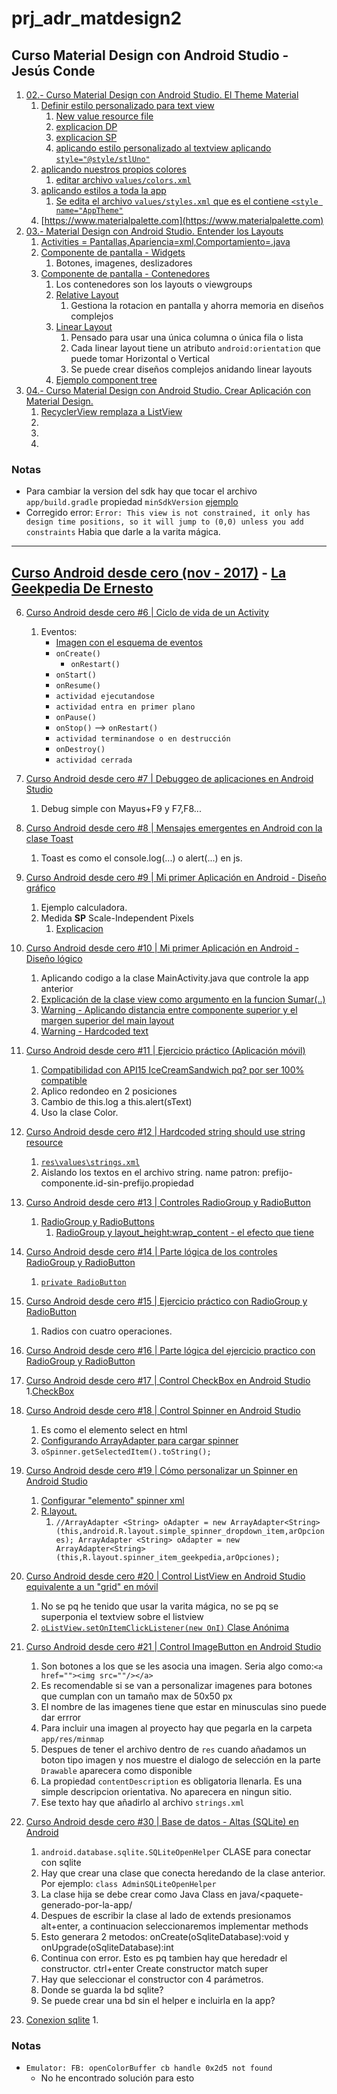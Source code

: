 # prj_adr_matdesign2

## Curso Material Design con Android Studio - Jesús Conde

1. [02.- Curso Material Design con Android Studio. El Theme Material](https://youtu.be/MSL1HZaY0GU)
    1. [Definir estilo personalizado para text view](https://youtu.be/MSL1HZaY0GU?t=206)
        1. [New value resource file](https://youtu.be/MSL1HZaY0GU?t=225)
        2. [explicacion DP](https://youtu.be/MSL1HZaY0GU?t=270)
        3. [explicacion SP](https://youtu.be/MSL1HZaY0GU?t=280)
        4. [aplicando estilo personalizado al textview aplicando `style="@style/stlUno"`](https://youtu.be/MSL1HZaY0GU?t=308)
    2. [aplicando nuestros propios colores](https://youtu.be/MSL1HZaY0GU?t=400)
        1. [editar archivo `values/colors.xml`](https://youtu.be/MSL1HZaY0GU?t=413)
    3. [aplicando estilos a toda la app](https://youtu.be/MSL1HZaY0GU?t=435)
        1. [Se edita el archivo `values/styles.xml` que es el contiene `<style name="AppTheme"`](https://youtu.be/MSL1HZaY0GU?t=463)
    4. [https://www.materialpalette.com](https://www.materialpalette.com)
2. [03.- Material Design con Android Studio. Entender los Layouts](https://www.youtube.com/watch?v=PLBPxB8DBRI)
    1. [Activities = Pantallas,Apariencia=xml,Comportamiento=.java](https://youtu.be/PLBPxB8DBRI?t=27)
    2. [Componente de pantalla - Widgets](https://youtu.be/PLBPxB8DBRI?t=57)
        1. Botones, imagenes, deslizadores
    3. [Componente de pantalla - Contenedores](https://youtu.be/PLBPxB8DBRI?t=71)
        1. Los contenedores son los layouts o viewgroups
        2. [Relative Layout](https://youtu.be/PLBPxB8DBRI?t=116)
            1. Gestiona la rotacion en pantalla y ahorra memoria en diseños complejos
        3. [Linear Layout](https://youtu.be/PLBPxB8DBRI?t=212)
            1. Pensado para usar una única columna o única fila o lista
            2. Cada linear layout tiene un atributo `android:orientation` que puede tomar Horizontal o Vertical
            3. Se puede crear diseños complejos anidando linear layouts
        4. [Ejemplo component tree](https://youtu.be/PLBPxB8DBRI?t=249)
3. [04.- Curso Material Design con Android Studio. Crear Aplicación con Material Design.](https://www.youtube.com/watch?v=npph-aRU30U)
    1. [RecyclerView remplaza a ListView](https://youtu.be/npph-aRU30U?t=74)
    2. []()
    2. []()
    2. []()
    
### Notas
- Para cambiar la version del sdk hay que tocar el archivo `app/build.gradle` propiedad `minSdkVersion`
  [ejemplo](https://github.com/eacevedof/prj_adr_matdesign2/commit/bb0ffb41697834e541047005d17b261c0d5e8a4f)
- Corregido error:
  `Error: This view is not constrained, it only has design time positions, so it will jump to (0,0) unless you add constraints`
  Habia que darle a la varita mágica.
  
<hr/>  
  
## [Curso Android desde cero (nov - 2017)](https://www.youtube.com/watch?v=tyx05coXixw&list=PLyvsggKtwbLX06iMtXnRGX5lyjiiMaT2y) - [La Geekpedia De Ernesto](https://www.youtube.com/user/neto376/videos?flow=grid&view=0&sort=dd)

6. [Curso Android desde cero #6 | Ciclo de vida de un Activity](https://youtu.be/poipVVd2jzU?list=PLyvsggKtwbLX06iMtXnRGX5lyjiiMaT2y&t=2)
    1. Eventos:
        - [Imagen con el esquema de eventos](https://youtu.be/poipVVd2jzU?list=PLyvsggKtwbLX06iMtXnRGX5lyjiiMaT2y&t=34)
        - `onCreate()`
            - `onRestart()`
        - `onStart()`
        - `onResume()`
        - `actividad ejecutandose`
        - `actividad entra en primer plano`
        - `onPause()`
        - `onStop()` --> `onRestart()`
        - `actividad terminandose o en destrucción`
        - `onDestroy()`
        - `actividad cerrada`
7. [Curso Android desde cero #7 | Debuggeo de aplicaciones en Android Studio](https://www.youtube.com/watch?v=k9rOy-qH_rY&list=PLyvsggKtwbLX06iMtXnRGX5lyjiiMaT2y&index=8)
    1. Debug simple con Mayus+F9 y F7,F8...

8. [Curso Android desde cero #8 | Mensajes emergentes en Android con la clase Toast](https://www.youtube.com/watch?v=ZeBlrtQAmN0&list=PLyvsggKtwbLX06iMtXnRGX5lyjiiMaT2y&index=9)
    1. Toast es como el console.log(...) o alert(...) en js.
    
9. [Curso Android desde cero #9 | Mi primer Aplicación en Android - Diseño gráfico](https://www.youtube.com/watch?v=gH7aV28H1Os&index=10&list=PLyvsggKtwbLX06iMtXnRGX5lyjiiMaT2y)
    1. Ejemplo calculadora.
    2. Medida **SP** Scale-Independent Pixels
        1. [Explicacion](http://jonsegador.com/2012/09/diferentes-unidades-de-medida-disponibles-en-android-dp-sp-pt-px-mm-in/)
        
10. [Curso Android desde cero #10 | Mi primer Aplicación en Android - Diseño lógico](https://www.youtube.com/watch?v=v1zbFY4Kmtk&index=11&list=PLyvsggKtwbLX06iMtXnRGX5lyjiiMaT2y)        
    1. Aplicando codigo a la clase MainActivity.java que controle la app anterior
    2. [Explicación de la clase view como argumento en la funcion Sumar(..)](https://youtu.be/v1zbFY4Kmtk?list=PLyvsggKtwbLX06iMtXnRGX5lyjiiMaT2y&t=966)
    3. [Warning - Aplicando distancia entre componente superior y el margen superior del main layout](https://youtu.be/v1zbFY4Kmtk?list=PLyvsggKtwbLX06iMtXnRGX5lyjiiMaT2y&t=1501)
    4. [Warning - Hardcoded text](https://youtu.be/v1zbFY4Kmtk?list=PLyvsggKtwbLX06iMtXnRGX5lyjiiMaT2y&t=1562)

11. [Curso Android desde cero #11 | Ejercicio práctico (Aplicación móvil)](https://www.youtube.com/watch?v=Ml9hPWd2SCM&index=12&list=PLyvsggKtwbLX06iMtXnRGX5lyjiiMaT2y)    
    1. [Compatibilidad con API15 IceCreamSandwich pq? por ser 100% compatible](https://youtu.be/Ml9hPWd2SCM?list=PLyvsggKtwbLX06iMtXnRGX5lyjiiMaT2y&t=142)
    2. Aplico redondeo en 2 posiciones
    3. Cambio de this.log a this.alert(sText)
    4. Uso la clase Color.<CONSTANTE>
    
12. [Curso Android desde cero #12 | Hardcoded string should use string resource](https://www.youtube.com/watch?v=HTc0owuahqg&list=PLyvsggKtwbLX06iMtXnRGX5lyjiiMaT2y&index=13)    
    1. [`res\values\strings.xml`](https://youtu.be/HTc0owuahqg?list=PLyvsggKtwbLX06iMtXnRGX5lyjiiMaT2y&t=124)
    2. Aislando los textos en el archivo string. name patron: prefijo-componente.id-sin-prefijo.propiedad
    
13. [Curso Android desde cero #13 | Controles RadioGroup y RadioButton](https://www.youtube.com/watch?v=mKkOZ5Z5mtY)    
    1. [RadioGroup y RadioButtons](https://youtu.be/mKkOZ5Z5mtY?t=183)
        1. [RadioGroup y layout_height:wrap_content - el efecto que tiene](https://youtu.be/mKkOZ5Z5mtY?t=282)

14. [Curso Android desde cero #14 | Parte lógica de los controles RadioGroup y RadioButton](https://www.youtube.com/watch?v=aI5FCr85fOc)
    1. [`private RadioButton`](https://youtu.be/aI5FCr85fOc?t=178)

15. [Curso Android desde cero #15 | Ejercicio práctico con RadioGroup y RadioButton](https://www.youtube.com/watch?v=YzwDpid3nVY)
    1. Radios con cuatro operaciones.
    
16. [Curso Android desde cero #16 | Parte lógica del ejercicio practico con RadioGroup y RadioButton](https://www.youtube.com/watch?v=67PmTreN0KI&t=5s)

17. [Curso Android desde cero #17 | Control CheckBox en Android Studio](https://www.youtube.com/watch?v=3Sx92S6Vs98&t=2s)
    1.[CheckBox](https://youtu.be/3Sx92S6Vs98?t=125)

18. [Curso Android desde cero #18 | Control Spinner en Android Studio](https://www.youtube.com/watch?v=dp_ruQOP1sU&t=4s)
    1. Es como el elemento select en html
    2. [Configurando ArrayAdapter para cargar spinner](https://youtu.be/dp_ruQOP1sU?t=845)
    3. `oSpinner.getSelectedItem().toString();`

19. [Curso Android desde cero #19 | Cómo personalizar un Spinner en Android Studio](https://www.youtube.com/watch?v=rCT7EDJ3em4)
    1. [Configurar "elemento" spinner xml](https://youtu.be/rCT7EDJ3em4?t=178)
    2. [R.layout.<nombre-archivo-xml>](https://youtu.be/rCT7EDJ3em4?t=555)
        1. `//ArrayAdapter <String> oAdapter = new ArrayAdapter<String>(this,android.R.layout.simple_spinner_dropdown_item,arOpciones);
            ArrayAdapter <String> oAdapter = new ArrayAdapter<String>(this,R.layout.spinner_item_geekpedia,arOpciones);`

20. [Curso Android desde cero #20 | Control ListView en Android Studio equivalente a un "grid" en móvil](https://www.youtube.com/watch?v=0Aoz5F_pkkg)
    1. No se pq he tenido que usar la varita mágica, no se pq se superponia el textview sobre el listview
    2. [`oListView.setOnItemClickListener(new OnI)` Clase Anónima](https://youtu.be/0Aoz5F_pkkg?t=1071)
    
21. [Curso Android desde cero #21 | Control ImageButton en Android Studio](https://www.youtube.com/watch?v=VRSWRvYeKTc)
    1. Son botones a los que se les asocia una imagen. Seria algo como:`<a href=""><img src=""/></a>` 
    2. Es recomendable si se van a personalizar imagenes para botones que cumplan con un tamaño max de 50x50 px
    3. El nombre de las imagenes tiene que estar en minusculas sino puede dar errror
    4. Para incluir una imagen al proyecto hay que pegarla en la carpeta `app/res/minmap`
    5. Despues de tener el archivo dentro de `res` cuando añadamos un boton tipo imagen y nos muestre el dialogo de selección en la
       parte `Drawable` aparecera como disponible
    6. La propiedad `contentDescription` es obligatoria llenarla. Es una simple descripcion orientativa. No aparecera en ningun sitio.
    7. Ese texto hay que añadirlo al archivo `strings.xml` 

30. [Curso Android desde cero #30 | Base de datos - Altas (SQLite) en Android](https://www.youtube.com/watch?v=TxkdWX3UaNk)
    1. `android.database.sqlite.SQLiteOpenHelper` CLASE para conectar con sqlite
    2. Hay que crear una clase que conecta heredando de la clase anterior. Por ejemplo: `class AdminSQLiteOpenHelper` 
    3. La clase hija se debe crear como Java Class en java/<paquete-generado-por-la-app/
    4. Despues de escribir la clase al lado de extends presionamos alt+enter, a continuacion seleccionaremos implementar methods
    5. Esto generara 2 metodos: onCreate(oSqliteDatabase):void y onUpgrade(oSqliteDatabase):int
    6. Continua con error. Esto es pq tambien hay que heredadr el constructor. ctrl+enter Create constructor match super
    7. Hay que seleccionar el constructor con 4 parámetros.
    8. Donde se guarda la bd sqlite?
    9. Se puede crear una bd sin el helper e incluirla en la app?
    
31. [Conexion sqlite]()
    1.       
### Notas
- `Emulator: FB: openColorBuffer cb handle 0x2d5 not found`
    - No he encontrado solución para esto
    